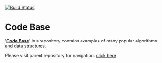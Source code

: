 [![Build Status](https://travis-ci.org/shivajivarma/codebase-python.svg?branch=master)](https://travis-ci.org/shivajivarma/codebase-python)

Code Base
===========

'__[Code Base](http://shivajivarma.com/code-base)__' is a repository contains examples of many popular algorithms and data structures. 


Please visit parent repository for navigation. [click here](https://github.com/shivajivarma/codebase)
